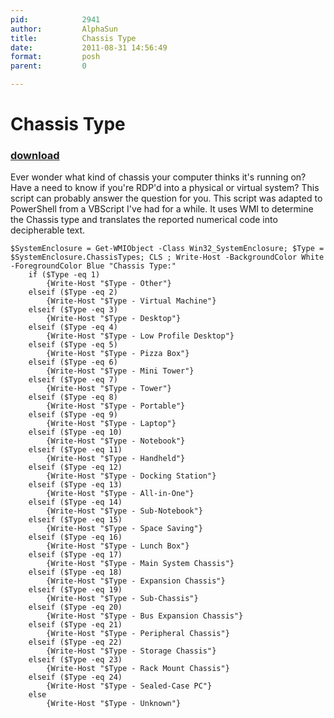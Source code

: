 ```yaml
---
pid:            2941
author:         AlphaSun
title:          Chassis Type
date:           2011-08-31 14:56:49
format:         posh
parent:         0

---
```


# Chassis Type

### [download](Scripts\2941.ps1)

Ever wonder what kind of chassis your computer thinks it's running on? Have a need to know if you're RDP'd into a physical or virtual system? This script can probably answer the question for you. This script was adapted to PowerShell from a VBScript I've had for a while. It uses WMI to determine the Chassis type and translates the reported numerical code into decipherable text.

```posh
$SystemEnclosure = Get-WMIObject -Class Win32_SystemEnclosure; $Type = $SystemEnclosure.ChassisTypes; CLS ; Write-Host -BackgroundColor White -ForegroundColor Blue "Chassis Type:"
	if ($Type -eq 1)
		{Write-Host "$Type - Other"}
	elseif ($Type -eq 2)
		{Write-Host "$Type - Virtual Machine"}
	elseif ($Type -eq 3)
		{Write-Host "$Type - Desktop"}
	elseif ($Type -eq 4)
		{Write-Host "$Type - Low Profile Desktop"}
	elseif ($Type -eq 5)
		{Write-Host "$Type - Pizza Box"}
	elseif ($Type -eq 6)
		{Write-Host "$Type - Mini Tower"}
	elseif ($Type -eq 7)
		{Write-Host "$Type - Tower"}
	elseif ($Type -eq 8)
		{Write-Host "$Type - Portable"}
	elseif ($Type -eq 9)
		{Write-Host "$Type - Laptop"}
	elseif ($Type -eq 10)
		{Write-Host "$Type - Notebook"}
	elseif ($Type -eq 11)
		{Write-Host "$Type - Handheld"}
	elseif ($Type -eq 12)
		{Write-Host "$Type - Docking Station"}
	elseif ($Type -eq 13)
		{Write-Host "$Type - All-in-One"}
	elseif ($Type -eq 14)
		{Write-Host "$Type - Sub-Notebook"}
	elseif ($Type -eq 15)
		{Write-Host "$Type - Space Saving"}
	elseif ($Type -eq 16)
		{Write-Host "$Type - Lunch Box"}
	elseif ($Type -eq 17)
		{Write-Host "$Type - Main System Chassis"}
	elseif ($Type -eq 18)
		{Write-Host "$Type - Expansion Chassis"}
	elseif ($Type -eq 19)
		{Write-Host "$Type - Sub-Chassis"}
	elseif ($Type -eq 20)
		{Write-Host "$Type - Bus Expansion Chassis"}
	elseif ($Type -eq 21)
		{Write-Host "$Type - Peripheral Chassis"}
	elseif ($Type -eq 22)
		{Write-Host "$Type - Storage Chassis"}
	elseif ($Type -eq 23)
		{Write-Host "$Type - Rack Mount Chassis"}
	elseif ($Type -eq 24)
		{Write-Host "$Type - Sealed-Case PC"}
	else
		{Write-Host "$Type - Unknown"}
```
